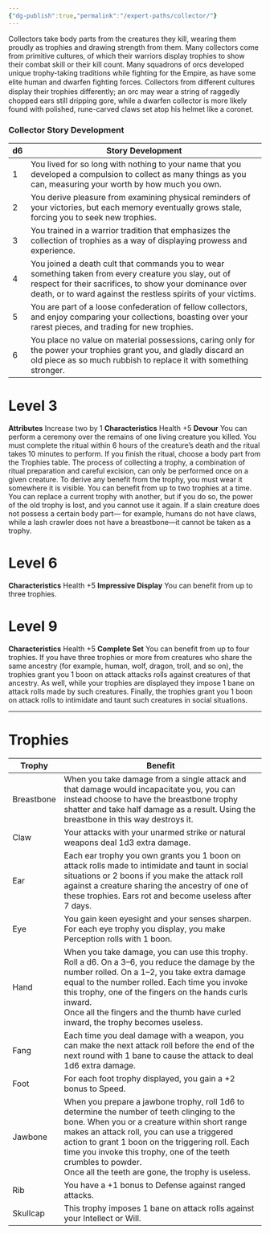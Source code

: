 ```yaml
---
{"dg-publish":true,"permalink":"/expert-paths/collector/"}
---
```


Collectors take body parts from the creatures they kill, wearing them proudly as trophies and drawing strength from them. Many collectors come from primitive cultures, of which their warriors display trophies to show their combat skill or their kill count.
Many squadrons of orcs developed unique trophy-taking traditions while fighting for the Empire, as have some elite human and dwarfen fighting forces.
Collectors from diﬀerent cultures display their trophies diﬀerently; an orc may wear a string of raggedly chopped ears still dripping gore, while a dwarfen collector is more likely found with polished, rune-carved claws set atop his helmet like a coronet.
### Collector Story Development

| d6  | Story Development                                                                                                                                                                                                                |
| --- | -------------------------------------------------------------------------------------------------------------------------------------------------------------------------------------------------------------------------------- |
| 1   | You lived for so long with nothing to your name that you developed a compulsion to collect as many things as you can, measuring your worth by how much you own.                                                                  |
| 2   | You derive pleasure from examining physical reminders of your victories, but each memory eventually grows stale, forcing you to seek new trophies.                                                                               |
| 3   | You trained in a warrior tradition that emphasizes the collection of trophies as a way of displaying prowess and experience.                                                                                                     |
| 4   | You joined a death cult that commands you to wear something taken from every creature you slay, out of respect for their sacrifices, to show your dominance over death, or to ward against the restless spirits of your victims. |
| 5   | You are part of a loose confederation of fellow collectors, and enjoy comparing your collections, boasting over your rarest pieces, and trading for new trophies.                                                                |
| 6   | You place no value on material possessions, caring only for the power your trophies grant you, and gladly discard an old piece as so much rubbish to replace it with something stronger.                                         |
# Level 3
**Attributes** Increase two by 1
**Characteristics** Health +5
**Devour** You can perform a ceremony over the remains of one living creature you killed. You must complete the ritual within 6 hours of the creature’s death and the ritual takes 10 minutes to perform. If you finish the ritual, choose a body part from the Trophies table. The process of collecting a trophy, a combination of ritual preparation and careful excision, can only be performed once on a given creature.
To derive any benefit from the trophy, you must wear it somewhere it is visible. You can benefit from up to two trophies at a time. You can replace a current trophy with another, but if you do so, the power of the old trophy is lost, and you cannot use it again. If a slain creature does not possess a certain body part— for example, humans do not have claws, while a lash crawler does not have a breastbone—it cannot be taken as a trophy.
# Level 6
**Characteristics** Health +5
**Impressive Display** You can benefit from up to three trophies.
# Level 9
**Characteristics** Health +5
**Complete Set** You can benefit from up to four trophies.
If you have three trophies or more from creatures who share the same ancestry (for example, human, wolf, dragon, troll, and so on), the trophies grant you 1 boon on attack attacks rolls against creatures of that ancestry.
As well, while your trophies are displayed they impose 1 bane on attack rolls made by such creatures. Finally, the trophies grant you 1 boon on attack rolls to intimidate and taunt such creatures in social situations.
- - -
# Trophies

| Trophy     | Benefit                                                                                                                                                                                                                                                                                                                                                                 |
| ---------- | ----------------------------------------------------------------------------------------------------------------------------------------------------------------------------------------------------------------------------------------------------------------------------------------------------------------------------------------------------------------------- |
| Breastbone | When you take damage from a single attack and that damage would incapacitate you, you can instead choose to have the breastbone trophy shatter and take half damage as a result. Using the breastbone in this way destroys it.                                                                                                                                          |
| Claw       | Your attacks with your unarmed strike or natural weapons deal 1d3 extra damage.                                                                                                                                                                                                                                                                                         |
| Ear        | Each ear trophy you own grants you 1 boon on attack rolls made to intimidate and taunt in social situations or 2 boons if you make the attack roll against a creature sharing the ancestry of one of these trophies. Ears rot and become useless after 7 days.                                                                                                          |
| Eye        | You gain keen eyesight and your senses sharpen. For each eye trophy you display, you make Perception rolls with 1 boon.                                                                                                                                                                                                                                                 |
| Hand       | When you take damage, you can use this trophy. Roll a d6. On a 3–6, you reduce the damage by the number rolled. On a 1–2, you take extra damage equal to the number rolled. Each time you invoke this trophy, one of the fingers on the hands curls inward.<br>Once all the fingers and the thumb have curled inward, the trophy becomes useless.                       |
| Fang       | Each time you deal damage with a weapon, you can make the next attack roll before the end of the next round with 1 bane to cause the attack to deal 1d6 extra damage.                                                                                                                                                                                                   |
| Foot       | For each foot trophy displayed, you gain a +2 bonus to Speed.                                                                                                                                                                                                                                                                                                           |
| Jawbone    | When you prepare a jawbone trophy, roll 1d6 to determine the number of teeth clinging to the bone. When you or a creature within short range makes an attack roll, you can use a triggered action to grant 1 boon on the triggering roll. Each time you invoke this trophy, one of the teeth crumbles to powder.<br>Once all the teeth are gone, the trophy is useless. |
| Rib        | You have a +1 bonus to Defense against ranged attacks.                                                                                                                                                                                                                                                                                                                  |
| Skullcap   | This trophy imposes 1 bane on attack rolls against your Intellect or Will.                                                                                                                                                                                                                                                                                              |
